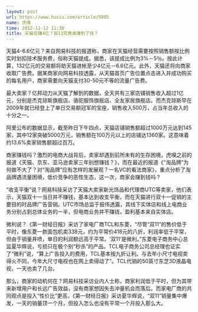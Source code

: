 ```yaml
---
layout: post
url: https://www.huxiu.com/article/5805
name: 虎嗅
time: 2012-11-12 11:38
title: 天猫仅赚4亿？双11究竟谁赚到了钱？
---
```

天猫4-6.6亿元？来自网易科技的报道称，商家在天猫经营需要按照销售额按比例实时划扣技术服务费，俗称天猫提成。据悉，该提成比例为3%－5％。按此计算，132亿元的交易额将助天猫进帐至少4亿元－6.6亿元。此外，天猫还将向商家收取广告费。据某商家向网易科技透露，从天猫首页广告位置点击进入并成功购买的每名用户，商家需要向天猫支付30-50元不等的流量广告费。

最大卖家？亿邦动力从天猫了解到的数据，全天共有三家店铺销售收入超过1亿元，分别是杰克琼斯旗舰店、骆驼服饰旗舰店、全友家居旗舰店。而杰克琼斯早在2009年就已经登上了单日交易额冠军的宝座，销售收入500万，占当年总收入的十分之一。

阿里公布的数据显示，截至昨日下午四点，天猫店铺销售额超过1000万元达到145家，其中12家突破5000万元，销售额在100万元以上的店铺达1360家。这意味着约13.6%卖家销售额超过百万。

商家赚钱吗？激烈的电商大战背后，卖家却遇到前所未有的生存困境，虎嗅之前的报道《天猫、京东、亚马逊卖家三年别想赚钱？》，而在最近的报道《“淘品牌”为何做不大了？对“淘品牌”应有怎样的发展观？一名VC的看法商家》，重点分析了淘品牌遇流量困境，低价竞争的恶性生态，这一次，商家会赚到钱吗？

“收支平衡”说？网易科技采访了天猫大卖家新光饰品和代理商UTC等卖家，他们表示，天猫双十一当日并不赚钱，基本达到收支平衡，而在天猫进行双十一促销的主要目的时品牌广告营销。UTC市场总监于振伟透露，其线下实体店和线上电商业务分别占到总体业务的一半，但电商业务并不赚钱，盈利基本来自实体店。

微利说？《第一财经日报》采访了家电厂商TCL和东菱，“尽管“双11”的售价低于平时，像东菱一款面包机卖338元，约为平常价418元的八折，利润率低于平常，但由于销量井喷，单日的利润额远高于平常。‘双11’是微利。”东菱电子商务中心总监夏华辉说，亏损只在极个别“秒杀”的产品。TCL电子商务公司总经理也证实了“微利”说，“算上广告投入的费用，TCL基本按九折让利。与去年小尺寸电视卖得火不同，今年大尺寸电视也在网上卖得动了”。TCL代销的50英寸东芝3D液晶电视，一天也卖了几台。

那么，商家的动机何在？网易科技采访业内人士称，商家利润低于平时，但为其带来新增用户和长远广告效益，没有商家想因失去冲量机会而落后。而家电厂商的共同观点是投入“性价比”更高，《第一财经日报》采访夏华辉说，“双11”销量集中爆发，一天的销量顶一个月，但投入怎么也没有平常一个月投入那么大。

